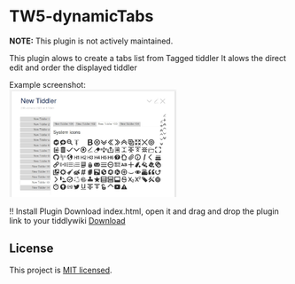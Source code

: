 # TW5-dynamicTabs 

**NOTE:** This plugin is not actively maintained.

This plugin alows to create a tabs list from Tagged tiddler
It alows the direct edit and order the displayed tiddler

Example screenshot:<br/>
<img src="https://raw.githubusercontent.com/long-walk/TW5-dynamicTabs/main/target/Screenshot.jpg?token=GHSAT0AAAAAABQZGEHY2NIOVMGHRRPDKEPGYPUXMYQ" width="60%"/>


!! Install Plugin
Download index.html, open it and drag and drop the plugin link to your tiddlywiki
<a href="https://raw.githubusercontent.com/long-walk/TW5-dynamicTabs/main/target/index.html?token=GHSAT0AAAAAABQZGEHY5DUL7O4YCXC2KEZWYPUXRKA">Download</a>

## License

This project is [MIT licensed](https://github.com/tgrosinger/tw5-checklist/blob/master/tiddlers/license.tid).
